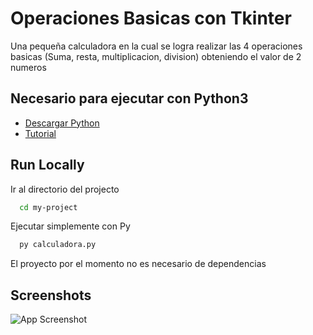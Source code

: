 # Operaciones Basicas con Tkinter

Una pequeña calculadora en la cual se logra realizar las 4 operaciones basicas
(Suma, resta, multiplicacion, division) obteniendo el valor de 2 numeros
## Necesario para ejecutar con Python3

- [Descargar Python](https://www.python.org/downloads/)
- [Tutorial](https://www.youtube.com/watch?v=BNcpRwxH8So)
## Run Locally

Ir al directorio del projecto

```bash
  cd my-project
```

Ejecutar simplemente con Py

```bash
  py calculadora.py
```

El proyecto por el momento no es necesario de dependencias


  
## Screenshots

![App Screenshot](https://via.placeholder.com/468x300?text=App+Screenshot+Here)

  
